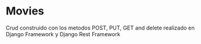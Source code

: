 # Movies
Crud construido con los metodos POST, PUT, GET and delete realizado en Django Framework y Django Rest Framework
